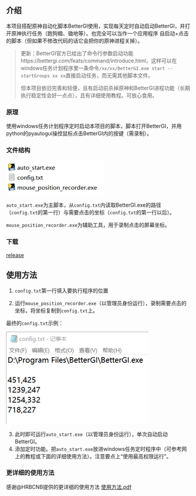 ## 介绍

本项目搭配原神自动化脚本BetterGI使用，实现每天定时自动启动BetterGI，并打开原神执行任务（跑狗粮、锄地等）。也完全可以当作一个应用程序 自启动+点击 的脚本（但如果不修改代码的话它会把你的原神进程关掉）。

> 更新：BetterGI官方已给出了命令行参数启动功能https://bettergi.com/feats/command/introduce.html，这样可以在windows任务计划程序里一条命令`/xx/xx/BetterGI.exe start --startGroups xx xx`直接启动任务，而无需其他脚本文件。
>
> 但本项目依旧完善和轻便，且有启动前杀掉原神和BetterGI进程功能（长期执行稳定性会好一点点），且有详细使用教程。可放心食用。

### 原理

使用windows任务计划程序定时启动本项目的脚本，脚本打开BetterGI，并用python的pyautogui操控鼠标点击BetterGI内的按键（需录制）。

### 文件结构

![image-20250528225422859](readme.assets/image-20250528225422859.png)

`auto_start.exe`为主脚本，从`config.txt`内读取BetterGI.exe的路径（`config.txt`的第一行）与需要点击的坐标（`config.txt`的第一行以后）。

`mouse_position_recorder.exe`为辅助工具，用于录制点击的屏幕坐标。

### 下载

[release](https://github.com/xishuaige96/autostart-bettergi/releases)



## 使用方法

1. `config.txt`第一行填入要执行程序的位置

2. 运行`mouse_position_recorder.exe`（以管理员身份运行），录制需要点击的坐标，将坐标复制到`config.txt`上。

最终的`config.txt`示例：

![image-20250528232521071](readme.assets/image-20250528232521071.png)

3. 此时即可运行`auto_start.exe`（以管理员身份运行），单次自动启动BetterGI。
4. 添加定时功能。把`auto_start.exe`放进windows任务定时程序中（可参考网上的教程或下面的详细使用方法）。注意要点上“使用最高权限运行”。

### 更详细的使用方法

感谢@HRBCNB提供的更详细的使用方法 [使用方法.pdf](使用方法.pdf)
